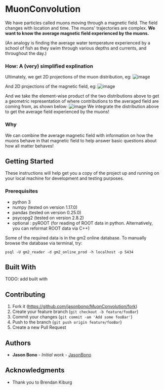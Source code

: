 # MuonConvolution


We have particles called muons moving through a magnetic field. The field changes with location and time. The muons' trajectories are complex. **We want to know the average magnetic field experienced by the muons.** 

(An analogy is finding the average water temperature experienced by a school of fish as they swim  through various depths and currents, and throughout the day.)

### How: A (very) simplified explination
Ultimately, we get 2D projections of the muon distribution, eg:
![image](https://drive.google.com/uc?export=view&id=174tx8yv8ITmqFdtiiO3TUytxuUOKJIFe)

And 2D projections of the magnetic field, eg:
![image](https://drive.google.com/uc?export=view&id=1ZCSGLTyMzHMvvA7AZktWK0XT2pD5XG3O)

And we take the element-wise product of the two distributions above to get a geometric representation of where contributions to the averaged field are coming from, as shown below:
![image](https://drive.google.com/uc?export=view&id=1U3g-nt_A_yrLvpwta9AB_yEA0DqWuBzw)
We integrate the distribution above to get the average field experienced by the muons!

### Why
We can combine the average magnetic field with information on how the muons behave in that magnetic field to help answer basic questions about how all matter behaves! 


## Getting Started
These instructions will help get you a copy of the project up and running on your local machine for development and testing purposes. 

### Prerequisites

- python 3
- numpy (tested on version 1.17.0)
- pandas (tested on version 0.25.0)
- psycopg2 (tested on version 2.8.2)
- optional : pyROOT (for reading of ROOT data in python. Alternatively, you can reformat ROOT data via C++)

Some of the required data is in the gm2 online database. To manually browse the database via terminal, try:

	psql -U gm2_reader -d gm2_online_prod -h localhost -p 5434


## Built With
TODO: add built with

## Contributing

1. Fork it (<https://github.com/jasonbono/MuonConvolution/fork>)
2. Create your feature branch (`git checkout -b feature/fooBar`)
3. Commit your changes (`git commit -am 'Add some fooBar'`)
4. Push to the branch (`git push origin feature/fooBar`)
5. Create a new Pull Request


## Authors

* **Jason Bono** - *Initial work* - [JasonBono](https://github.com/JasonBono)


## Acknowledgments

* Thank you to Brendan Kiburg 

	





